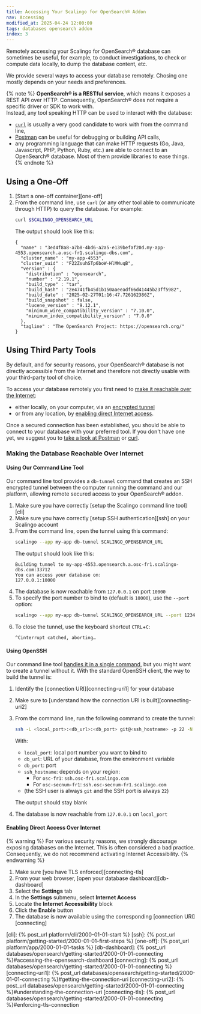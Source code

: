 ```yaml
---
title: Accessing Your Scalingo for OpenSearch® Addon
nav: Accessing
modified_at: 2025-04-24 12:00:00
tags: databases opensearch addon
index: 3
---
```



Remotely accessing your Scalingo for OpenSearch® database can sometimes be
useful, for example, to conduct investigations, to check or compute data
locally, to dump the database content, etc.

We provide several ways to access your database remotely. Chosing one mostly
depends on your needs and preferences.

{% note %}
**OpenSearch® is a RESTful service**, which means it exposes a REST API over
HTTP. Consequently, OpenSearch® does not require a specific driver or SDK to
work with.\
Instead, any tool speaking HTTP can be used to interact with the database:
- [`curl`](https://curl.se/) is usually a very good candidate to work with from
  the command line,
- [Postman](https://www.postman.com/) can be useful for debugging or building
  API calls,
- any programming language that can make HTTP requests (Go, Java, Javascript,
  PHP, Python, Ruby, etc.) are able to connect to an OpenSearch® database. Most
  of them provide libraries to ease things.
{% endnote %}


## Using a One-Off

1. [Start a one-off container][one-off]
2. From the command line, use `curl` (or any other tool able to communicate
   through HTTP) to query the database. For example:
   ```bash
   curl $SCALINGO_OPENSEARCH_URL
   ```
   The output should look like this:
   ```text
   {
     "name" : "3ed4f8a8-a7b8-4bd6-a2a5-e139befaf20d.my-app-4553.opensearch.a.osc-fr1.scalingo-dbs.com",
     "cluster_name" : "my-app-4553",
     "cluster_uuid" : "F22ZsuhSTp6boW-HlMWuqB",
     "version" : {
       "distribution" : "opensearch",
       "number" : "2.19.1",
       "build_type" : "tar",
       "build_hash" : "2e4741fb45d1b150aaeeadf66d41445b23ff5982",
       "build_date" : "2025-02-27T01:16:47.726162386Z",
       "build_snapshot" : false,
       "lucene_version" : "9.12.1",
       "minimum_wire_compatibility_version" : "7.10.0",
       "minimum_index_compatibility_version" : "7.0.0"
     },
     "tagline" : "The OpenSearch Project: https://opensearch.org/"
   }
   ```


## Using Third Party Tools

By default, and for security reasons, your OpenSearch® database is not directly
accessible from the Internet and therefore not directly usable with your
third-party tool of choice.

To access your database remotely you first need to [make it reachable over the
Internet](#making-the-database-reachable-over-internet):
- either locally, on your computer, via an [encrypted tunnel](#using-our-command-line-tool)
- or from any location, by [enabling direct Internet access](#enabling-direct-access-over-internet).

Once a secured connection has been established, you should be able to connect
to your database with your preferred tool. If you don't have one yet, we
suggest you to [take a look at Postman][postman] or [curl][curl].

###  Making the Database Reachable Over Internet

#### Using Our Command Line Tool

Our command line tool provides a `db-tunnel` command that creates an SSH
encrypted tunnel between the computer running the command and our platform,
allowing remote secured access to your OpenSearch® addon.

1. Make sure you have correctly [setup the Scalingo command line tool][cli]
2. Make sure you have correctly [setup SSH authentication][ssh] on your
   Scalingo account
3. From the command line, open the tunnel using this command:
   ```bash
   scalingo --app my-app db-tunnel SCALINGO_OPENSEARCH_URL
   ```
   The output should look like this:
   ```text
   Building tunnel to my-app-4553.opensearch.a.osc-fr1.scalingo-dbs.com:33712
   You can access your database on:
   127.0.0.1:10000
   ```
4. The database is now reachable from `127.0.0.1` on port `10000`
5. To specify the port number to bind to (default is `10000`), use the `--port`
   option:
   ```bash
   scalingo --app my-app db-tunnel SCALINGO_OPENSEARCH_URL --port 12345
   ```
6. To close the tunnel, use the keyboard shortcut `CTRL`+`C`:
   ```text
   ^Cinterrupt catched, aborting…
   ```

#### Using OpenSSH

Our command line tool [handles it in a single command](#using-our-command-line-tool),
but you might want to create a tunnel without it. With the standard OpenSSH
client, the way to build the tunnel is:

1. Identify the [connection URI][connecting-uri1] for your database
2. Make sure to [understand how the connection URI is built][connecting-uri2]
3. From the command line, run the following command to create the tunnel:
   ```bash
   ssh -L <local_port>:<db_url>:<db_port> git@<ssh_hostname> -p 22 -N
   ```
   With:
   - `local_port`: local port number you want to bind to
   - `db_url`: URL of your database, from the environment variable
   - `db_port`: port
   - `ssh_hostname`: depends on your region:
     - For `osc-fr1`: `ssh.osc-fr1.scalingo.com`
     - For `osc-secnum-fr1`: `ssh.osc-secnum-fr1.scalingo.com`
   - (the SSH user is always `git` and the SSH port is always `22`)

   The output should stay blank
4. The database is now reachable from `127.0.0.1` on `local_port`

#### Enabling Direct Access Over Internet

{% warning %}
For various security reasons, we strongly discourage exposing databases on the
Internet. This is often considered a bad practice. Consequently, we do not
recommend activating Internet Accessibility.
{% endwarning %}

1. Make sure [you have TLS enforced][connecting-tls]
2. From your web browser, [open your database dashboard][db-dashboard]
3. Select the **Settings** tab
4. In the **Settings** submenu, select **Internet Access**
5. Locate the **Internet Accessibility** block
6. Click the **Enable** button
7. The database is now available using the corresponding [connection URI][connecting]


[postman]: https://www.postman.com/
[curl]: https://curl.se/

[cli]: {% post_url platform/cli/2000-01-01-start %}
[ssh]: {% post_url platform/getting-started/2000-01-01-first-steps %}
[one-off]: {% post_url platform/app/2000-01-01-tasks %}
[db-dashboard]: {% post_url databases/opensearch/getting-started/2000-01-01-connecting %}#accessing-the-opensearch-dashboard
[connecting]:      {% post_url databases/opensearch/getting-started/2000-01-01-connecting %}
[connecting-uri1]: {% post_url databases/opensearch/getting-started/2000-01-01-connecting %}#getting-the-connection-uri
[connecting-uri2]: {% post_url databases/opensearch/getting-started/2000-01-01-connecting %}#understanding-the-connection-uri
[connecting-tls]:  {% post_url databases/opensearch/getting-started/2000-01-01-connecting %}#enforcing-tls-connection
